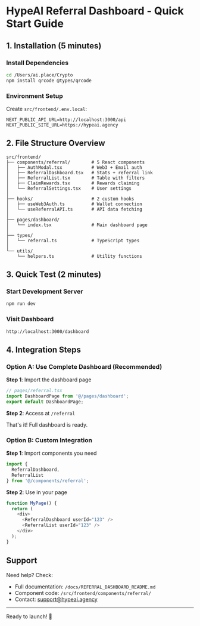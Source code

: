 # HypeAI Referral Dashboard - Quick Start Guide

## 1. Installation (5 minutes)

### Install Dependencies
```bash
cd /Users/ai.place/Crypto
npm install qrcode @types/qrcode
```

### Environment Setup
Create `src/frontend/.env.local`:
```env
NEXT_PUBLIC_API_URL=http://localhost:3000/api
NEXT_PUBLIC_SITE_URL=https://hypeai.agency
```

## 2. File Structure Overview

```
src/frontend/
├── components/referral/        # 5 React components
│   ├── AuthModal.tsx           # Web3 + Email auth
│   ├── ReferralDashboard.tsx   # Stats + referral link
│   ├── ReferralList.tsx        # Table with filters
│   ├── ClaimRewards.tsx        # Rewards claiming
│   └── ReferralSettings.tsx    # User settings
│
├── hooks/                      # 2 custom hooks
│   ├── useWeb3Auth.ts          # Wallet connection
│   └── useReferralAPI.ts       # API data fetching
│
├── pages/dashboard/
│   └── index.tsx               # Main dashboard page
│
├── types/
│   └── referral.ts             # TypeScript types
│
└── utils/
    └── helpers.ts              # Utility functions
```

## 3. Quick Test (2 minutes)

### Start Development Server
```bash
npm run dev
```

### Visit Dashboard
```
http://localhost:3000/dashboard
```

## 4. Integration Steps

### Option A: Use Complete Dashboard (Recommended)

**Step 1**: Import the dashboard page
```typescript
// pages/referral.tsx
import DashboardPage from '@/pages/dashboard';
export default DashboardPage;
```

**Step 2**: Access at `/referral`

That's it! Full dashboard is ready.

### Option B: Custom Integration

**Step 1**: Import components you need
```typescript
import {
  ReferralDashboard,
  ReferralList
} from '@/components/referral';
```

**Step 2**: Use in your page
```typescript
function MyPage() {
  return (
    <div>
      <ReferralDashboard userId="123" />
      <ReferralList userId="123" />
    </div>
  );
}
```

## Support

Need help? Check:
- Full documentation: `/docs/REFERRAL_DASHBOARD_README.md`
- Component code: `/src/frontend/components/referral/`
- Contact: support@hypeai.agency

---

Ready to launch! 🚀
